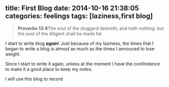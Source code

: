 title: First Blog
date: 2014-10-16 21:38:05
categories: feelings
tags: [laziness,first blog]
---

>**Proverbs 13:4**The soul of the sluggard desireth, and hath nothing: but the soul of the diligent shall be made fat. 

I start to write blog ***again***! Just because of my laziness, the times that I began to write a blog is almost as much as the times I annouced to lose weight.

Since I start to write it again, unless at the moment I have the confindence to make it a good place to keep my notes.

I will use this blog to record 